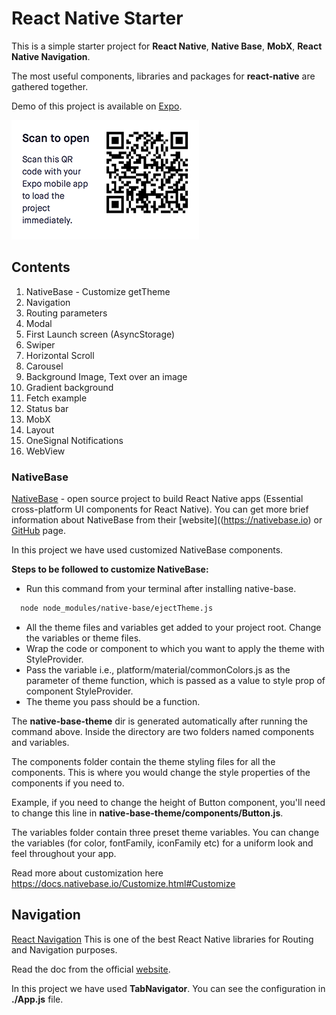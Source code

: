 # React Native Starter
This is a simple starter project for **React Native**, **Native Base**, **MobX**, **React Native Navigation**.

The most useful components, libraries and packages for **react-native** are gathered together.

Demo of this project is available on [Expo](https://expo.io/@malik-aliyev-94/expo-react-native-starter).

![Expo Demo](assets/expo-qr.png)

## Contents
1. NativeBase - Customize getTheme
2. Navigation
3. Routing parameters
4. Modal
5. First Launch screen (AsyncStorage)
6. Swiper
7. Horizontal Scroll
8. Carousel
9. Background Image, Text over an image
10. Gradient background
11. Fetch example
12. Status bar
13. MobX
14. Layout
15. OneSignal Notifications
16. WebView

### NativeBase
[NativeBase](https://nativebase.io) - open source project to build React Native apps (Essential cross-platform UI components for React Native). You can get more brief information about NativeBase from their [website]((https://nativebase.io) or [GitHub](https://github.com/GeekyAnts/NativeBase) page.

In this project we have used customized NativeBase components.

**Steps to be followed to customize NativeBase:**

- Run this command from your terminal after installing native-base.
```bash
  node node_modules/native-base/ejectTheme.js
```
- All the theme files and variables get added to your project root. Change the variables or theme files.
- Wrap the code or component to which you want to apply the theme with StyleProvider.
- Pass the variable i.e., platform/material/commonColors.js as the parameter of theme function, which is passed as a value to style prop of component StyleProvider.
- The theme you pass should be a function.

The **native-base-theme** dir is generated automatically after running the command above. Inside the directory are two folders named components and variables.

The components folder contain the theme styling files for all the components. This is where you would change the style properties of the components if you need to.

Example, if you need to change the height of Button component, you'll need to change this line in **native-base-theme/components/Button.js**.

The variables folder contain three preset theme variables. You can change the variables (for color, fontFamily, iconFamily etc) for a uniform look and feel throughout your app.

Read more about customization here https://docs.nativebase.io/Customize.html#Customize

## Navigation
[React Navigation](https://github.com/react-navigation/react-navigation) This is one of the best React Native libraries for Routing and Navigation purposes.

Read the doc from the official [website](https://reactnavigation.org).

In this project we have used **TabNavigator**. You can see the configuration in **./App.js** file.
